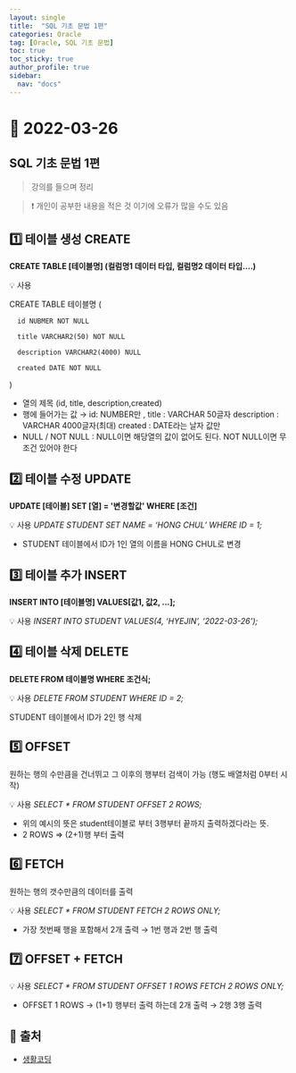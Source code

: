 ```yaml
---
layout: single
title:  "SQL 기초 문법 1편"
categories: Oracle
tag: [Oracle, SQL 기초 문법]
toc: true
toc_sticky: true
author_profile: true
sidebar:
  nav: "docs"
---
```


# 🔐 2022-03-26

## SQL 기초 문법 1편

<!--Quote-->
> 강의를 들으며 정리

> ❗ 개인이 공부한 내용을 적은 것 이기에 오류가 많을 수도 있음



## 1️⃣  테이블 생성 CREATE

**CREATE TABLE [테이블명] (컬럼명1 데이터 타입, 컬럼명2 데이터 타입....)**

💡 사용

CREATE TABLE 테이블명 (

      id NUBMER NOT NULL

      title VARCHAR2(50) NOT NULL

      description VARCHAR2(4000) NULL

      created DATE NOT NULL

)

- 열의 제목 (id, title, description,created)
- 행에 들어가는 값 → id: NUMBER만 , title : VARCHAR 50글자 description : VARCHAR 4000글자(최대) created : DATE라는 날자 값만
- NULL / NOT NULL : NULL이면 해당열의 값이 없어도 된다. NOT NULL이면 무조건 있어야 한다




## 2️⃣ 테이블 수정 UPDATE

**UPDATE [테이블] SET [열] = '변경할값' WHERE [조건]**

💡 사용
*UPDATE STUDENT SET NAME = ‘HONG CHUL’ WHERE ID = 1;*

- STUDENT 테이블에서 ID가 1인 열의 이름을 HONG CHUL로 변경




## 3️⃣ 테이블 추가 INSERT

**INSERT INTO [테이블명] VALUES[값1, 값2, ...];**

💡 사용
*INSERT INTO STUDENT VALUES(4, ‘HYEJIN’, ‘2022-03-26’);*




## 4️⃣ 테이블 삭제 DELETE

**DELETE FROM 테이블명 WHERE 조건식;**

💡 사용
*DELETE FROM STUDENT WHERE ID = 2;*


STUDENT 테이블에서 ID가 2인 행 삭제



## 5️⃣ OFFSET

원하는 행의 수만큼을 건너뛰고 그 이후의 행부터 검색이 가능 (행도 배열처럼 0부터 시작)

💡 사용
*SELECT * FROM STUDENT OFFSET 2 ROWS;*

- 위의 예시의 뜻은 student테이블로 부터 3행부터 끝까지 출력하겠다라는 뜻.
- 2 ROWS ⇒ (2+1)행 부터 출력



## 6️⃣ FETCH

원하는 행의 갯수만큼의 데이터를 출력

💡 사용
*SELECT * FROM STUDENT FETCH 2 ROWS ONLY;*

- 가장 첫번째 행을 포함해서 2개 출력 → 1번 행과 2번 행 출력



## 7️⃣ OFFSET + FETCH

💡 사용
*SELECT * FROM STUDENT OFFSET 1 ROWS FETCH 2 ROWS ONLY;*

- OFFSET 1 ROWS → (1+1) 행부터 출력 하는데 2개 출력 → 2행 3행 출력



## 📑 출처

 - [생활코딩](https://www.youtube.com/c/%EC%83%9D%ED%99%9C%EC%BD%94%EB%94%A91)